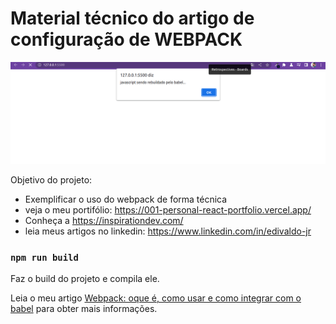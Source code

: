 # Material técnico do artigo de configuração de WEBPACK

<img width="1266" alt="Captura de tela 2022-06-19 às 2 18 18 PM" src="https://raw.githubusercontent.com/Edi6758/artigo01-webpack/master/src/img/project-preview.png">

Objetivo do projeto:

- Exemplificar o uso do webpack de forma técnica
- veja o meu portifólio: <https://001-personal-react-portfolio.vercel.app/>
- Conheça a <https://inspirationdev.com/>
- leia meus artigos no linkedin: <https://www.linkedin.com/in/edivaldo-jr>

### `npm run build`

Faz o build do projeto e compila ele.

Leia o meu artigo [Webpack: oque é, como usar e como integrar com o babel](https://pt.linkedin.com/pulse/webpack-oque-%C3%A9-como-usar-e-integrar-com-o-babel-edivaldo-j%C3%BAnior) para obter mais informações.

